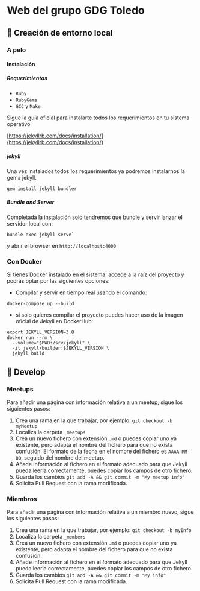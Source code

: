# Web del grupo GDG Toledo

## 🚀 Creación de entorno local

### A pelo

#### Instalación

##### Requerimientos

* `Ruby`
* `RubyGems`
* `GCC` y `Make`

Sigue la guía oficial para instalarte todos los requerimientos en tu sistema operativo

[https://jekyllrb.com/docs/installation/](https://jekyllrb.com/docs/installation/)


##### jekyll

Una vez instalados todos los requerimientos ya podremos instalarnos la gema jekyll.

```shell
gem install jekyll bundler
```

##### Bundle and Server

Completada la instalación solo tendremos que bundle y servir lanzar el servidor local con:

```shell
bundle exec jekyll serve`
```

y abrir el browser en `http://localhost:4000`

### Con Docker

Si tienes Docker instalado en el sistema, accede a la raíz del proyecto y podrás optar por las siguientes opciones:

- Compilar y servir en tiempo real usando el comando:
````
docker-compose up --build
````

- si solo quieres compilar el proyecto puedes hacer uso de la imagen oficial de Jekyll en DockerHub:

````shell
export JEKYLL_VERSION=3.8
docker run --rm \
  --volume="$PWD:/srv/jekyll" \
  -it jekyll/builder:$JEKYLL_VERSION \
  jekyll build
````

## 🔧 Develop

### Meetups
Para añadir una página con información relativa a un meetup, sigue los siguientes pasos:

  1. Crea una rama en la que trabajar, por ejemplo: `git checkout -b myMeetup`
  2. Localiza la carpeta `_meetups`
  3. Crea un nuevo fichero con extensión `.md` o puedes copiar uno ya existente, pero adapta el nombre del fichero para que no exista confusión. El formato de la fecha en el nombre del fichero es `AAAA-MM-DD`, seguido del nombre del meetup.
  4. Añade información al fichero en el formato adecuado para que Jekyll pueda leerla correctamente, puedes copiar los campos de otro fichero.
  5. Guarda los cambios `git add -A && git commit -m "My meetup info"`
  6. Solicita Pull Request con la rama modificada.

### Miembros
Para añadir una página con información relativa a un miembro nuevo, sigue los siguientes pasos:

  1. Crea una rama en la que trabajar, por ejemplo: `git checkout -b myInfo`
  2. Localiza la carpeta `_members`
  3. Crea un nuevo fichero con extensión `.md` o puedes copiar uno ya existente, pero adapta el nombre del fichero para que no exista confusión.
  4. Añade información al fichero en el formato adecuado para que Jekyll pueda leerla correctamente, puedes copiar los campos de otro fichero.
  5. Guarda los cambios `git add -A && git commit -m "My info"`
  6. Solicita Pull Request con la rama modificada.
